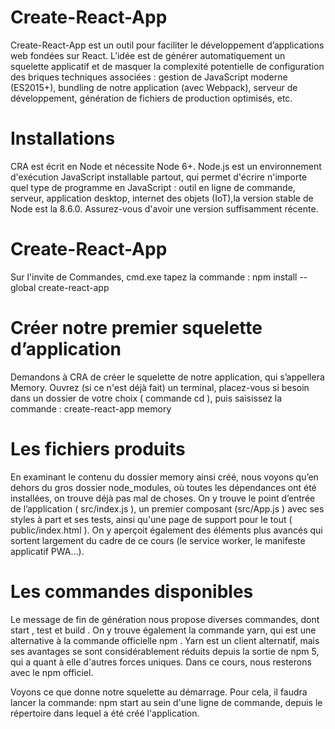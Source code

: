 # Create-React-App
Create-React-App est un outil pour faciliter le développement d’applications web fondées sur React. L’idée est de générer automatiquement un squelette applicatif et de masquer la complexité potentielle de configuration des briques techniques associées : gestion de JavaScript moderne (ES2015+), bundling de notre application (avec Webpack), serveur de développement, génération de fichiers de production optimisés, etc.

# Installations
CRA est écrit en Node et nécessite Node 6+. Node.js est un environnement d'exécution JavaScript installable partout, qui permet d'écrire n'importe quel type de programme en JavaScript : outil en ligne de commande, serveur, application desktop, internet des objets (IoT),la version stable de Node est la 8.6.0. Assurez-vous d'avoir une version suffisamment récente.
# Create-React-App
 Sur l'invite de Commandes,  cmd.exe tapez la commande :
 npm install --global create-react-app
 
# Créer notre premier squelette d’application
Demandons à CRA de créer le squelette de notre application, qui s’appellera Memory. Ouvrez (si ce n'est déjà fait) un terminal, placez-vous si besoin dans un dossier de votre choix ( commande  cd ), puis saisissez la commande  : 
create-react-app memory

# Les fichiers produits
En examinant le contenu du dossier memory ainsi créé, nous voyons qu’en dehors du gros dossier node_modules, où toutes les dépendances ont été installées, on trouve déjà pas mal de choses.
On y trouve le point d’entrée de l’application ( src/index.js ), un premier composant (src/App.js ) avec ses styles à part et ses tests, ainsi qu'une page de support pour le tout (  public/index.html ). On y aperçoit également des éléments plus avancés qui sortent largement du cadre de ce cours (le service worker, le manifeste applicatif PWA…).

# Les commandes disponibles
Le message de fin de génération nous propose diverses commandes, dont  start  ,  test  et  build . On y trouve également la commande  yarn, qui est une alternative à la commande officielle  npm . Yarn est un client alternatif, mais ses avantages se sont considérablement réduits depuis la sortie de npm 5, qui a quant à elle d'autres forces uniques. Dans ce cours, nous resterons avec le npm officiel.

Voyons ce que donne notre squelette au démarrage.  Pour cela, il faudra lancer la commande: npm start  au sein d'une ligne de commande, depuis le répertoire dans lequel a été créé l'application.
